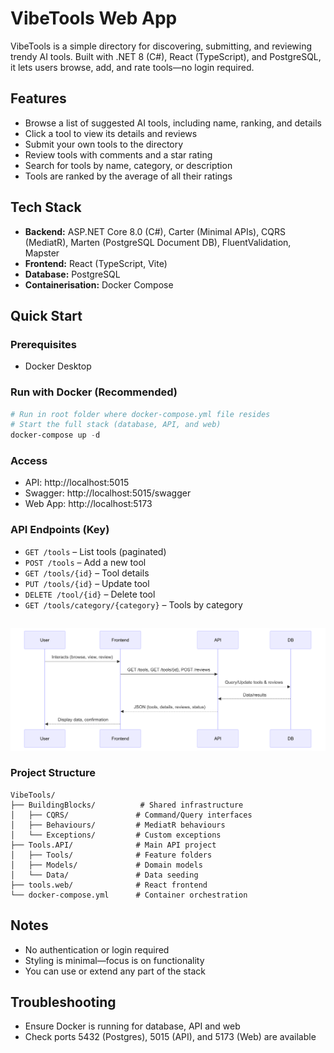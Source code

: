 # VibeTools Web App

VibeTools is a simple directory for discovering, submitting, and reviewing trendy AI tools. Built with .NET 8 (C#), React (TypeScript), and PostgreSQL, it lets users browse, add, and rate tools—no login required.

## Features

- Browse a list of suggested AI tools, including name, ranking, and details
- Click a tool to view its details and reviews
- Submit your own tools to the directory
- Review tools with comments and a star rating
- Search for tools by name, category, or description
- Tools are ranked by the average of all their ratings

## Tech Stack

- **Backend:** ASP.NET Core 8.0 (C#), Carter (Minimal APIs), CQRS (MediatR), Marten (PostgreSQL Document DB), FluentValidation, Mapster
- **Frontend:** React (TypeScript, Vite)
- **Database:** PostgreSQL
- **Containerisation:** Docker Compose

## Quick Start

### Prerequisites
- Docker Desktop

### Run with Docker (Recommended)
```powershell
# Run in root folder where docker-compose.yml file resides
# Start the full stack (database, API, and web)
docker-compose up -d
```

### Access
- API: http://localhost:5015
- Swagger: http://localhost:5015/swagger
- Web App: http://localhost:5173

### API Endpoints (Key)
- `GET /tools` – List tools (paginated)
- `POST /tools` – Add a new tool
- `GET /tools/{id}` – Tool details
- `PUT /tools/{id}` – Update tool
- `DELETE /tool/{id}` – Delete tool
- `GET /tools/category/{category}` – Tools by category

##

![image info](./vibetools_sequence-diagram.png)

### Project Structure
```
VibeTools/
├── BuildingBlocks/          # Shared infrastructure
│   ├── CQRS/               # Command/Query interfaces
│   ├── Behaviours/         # MediatR behaviours
│   └── Exceptions/         # Custom exceptions
├── Tools.API/              # Main API project
│   ├── Tools/              # Feature folders
│   ├── Models/             # Domain models
│   └── Data/               # Data seeding
├── tools.web/              # React frontend
└── docker-compose.yml      # Container orchestration
```

## Notes
- No authentication or login required
- Styling is minimal—focus is on functionality
- You can use or extend any part of the stack

## Troubleshooting
- Ensure Docker is running for database, API and web
- Check ports 5432 (Postgres), 5015 (API), and 5173 (Web) are available
